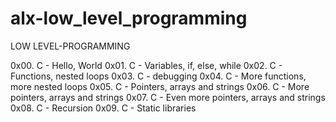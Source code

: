# alx-low_level_programming
LOW LEVEL-PROGRAMMING

0x00. C - Hello, World
0x01. C - Variables, if, else, while
0x02. C - Functions, nested loops
0x03. C - debugging
0x04. C - More functions, more nested loops
0x05. C - Pointers, arrays and strings
0x06. C - More pointers, arrays and strings
0x07. C - Even more pointers, arrays and strings
0x08. C - Recursion
0x09. C - Static libraries
